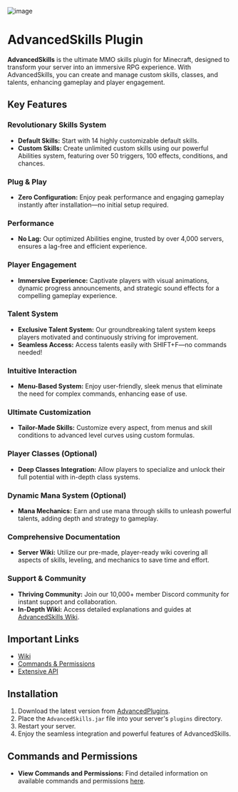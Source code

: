 ![image](https://github.com/user-attachments/assets/c4560585-5dc3-4c75-a6ee-c91be9d83cd0)
# AdvancedSkills Plugin

**AdvancedSkills** is the ultimate MMO skills plugin for Minecraft, designed to transform your server into an immersive RPG experience. With AdvancedSkills, you can create and manage custom skills, classes, and talents, enhancing gameplay and player engagement.

## Key Features

### Revolutionary Skills System
- **Default Skills:** Start with 14 highly customizable default skills.
- **Custom Skills:** Create unlimited custom skills using our powerful Abilities system, featuring over 50 triggers, 100 effects, conditions, and chances.

### Plug & Play
- **Zero Configuration:** Enjoy peak performance and engaging gameplay instantly after installation—no initial setup required.

### Performance
- **No Lag:** Our optimized Abilities engine, trusted by over 4,000 servers, ensures a lag-free and efficient experience.

### Player Engagement
- **Immersive Experience:** Captivate players with visual animations, dynamic progress announcements, and strategic sound effects for a compelling gameplay experience.

### Talent System
- **Exclusive Talent System:** Our groundbreaking talent system keeps players motivated and continuously striving for improvement.
- **Seamless Access:** Access talents easily with SHIFT+F—no commands needed!

### Intuitive Interaction
- **Menu-Based System:** Enjoy user-friendly, sleek menus that eliminate the need for complex commands, enhancing ease of use.

### Ultimate Customization
- **Tailor-Made Skills:** Customize every aspect, from menus and skill conditions to advanced level curves using custom formulas.

### Player Classes (Optional)
- **Deep Classes Integration:** Allow players to specialize and unlock their full potential with in-depth class systems.

### Dynamic Mana System (Optional)
- **Mana Mechanics:** Earn and use mana through skills to unleash powerful talents, adding depth and strategy to gameplay.

### Comprehensive Documentation
- **Server Wiki:** Utilize our pre-made, player-ready wiki covering all aspects of skills, leveling, and mechanics to save time and effort.

### Support & Community
- **Thriving Community:** Join our 10,000+ member Discord community for instant support and collaboration.
- **In-Depth Wiki:** Access detailed explanations and guides at [AdvancedSkills Wiki](https://skills.advancedplugins.net).

## Important Links

- [Wiki](https://skills.advancedplugins.net)
- [Commands & Permissions](https://skills.advancedplugins.net/main/commands-and-permissions)
- [Extensive API](https://skills.advancedplugins.net/dev/api)

## Installation

1. Download the latest version from [AdvancedPlugins](https://advancedplugins.net/item/191).
2. Place the `AdvancedSkills.jar` file into your server's `plugins` directory.
3. Restart your server.
4. Enjoy the seamless integration and powerful features of AdvancedSkills.

## Commands and Permissions

- **View Commands and Permissions:** Find detailed information on available commands and permissions [here](https://skills.advancedplugins.net/main/commands-and-permissions).

